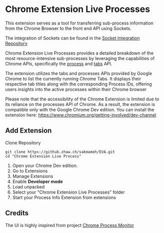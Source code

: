 # Chrome Extension Live Processes

This extension serves as a tool for transferring sub-process information from the Chrome Browser to the front end API using Sockets.

The integration of Sockets can be found in the [Socket Integration Repository](https://github.com/cihansakman/ChromeExtensionLiveProcesses/tree/master2)

Chrome Extension Live Processes provides a detailed breakdown of the most resource-intensive sub-processes by leveraging the capabilities of Chrome APIs, specifically the [process](https://developer.chrome.com/docs/extensions/reference/api/processes) and [tabs](https://developer.chrome.com/docs/extensions/reference/api/tabs) API.

The extension utilizes the tabs and processes APIs provided by Google Chrome to list the currently running Chrome Tabs. It displays their respective tab titles along with the corresponding Process IDs, offering users insights into the active processes within their Chrome browser

Please note that the accessibility of the Chrome Extension is limited due to its reliance on the processes API of Chrome. As a result, the extension is compatible only with the Google Chrome Dev edition. You can install the extension here: https://www.chromium.org/getting-involved/dev-channel

## Add Extension

Clone Repository

```
git clone https://github.zhaw.ch/sakmameh/EVA.git
cd "Chrome Extension Live Process"
```

1. Open your Chrome Dev edition.
2. Go to Extensions
3. Manage Extensions
4. Enable **Developer mode**
5. Load unpacked
6. Select your "Chrome Extension Live Processes" folder
7. Start your Process Info Extension from extensions

## Credits

The UI is highly inspired from project [Chrome Process Monitor](https://github.com/svengau/chrome-process-monitor)
